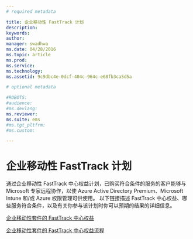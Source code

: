 ```yaml
---
# required metadata

title: 企业移动性 FastTrack 计划
description:
keywords:
author: 
manager: swadhwa
ms.date: 04/28/2016
ms.topic: article
ms.prod:
ms.service:
ms.technology:
ms.assetid: 9c9dbc4e-0dcf-404c-964c-e68fb3ca5d5a

# optional metadata

#ROBOTS:
#audience:
#ms.devlang:
ms.reviewer: 
ms.suite: ems
#ms.tgt_pltfrm:
#ms.custom:

---
```


# 企业移动性 FastTrack 计划
通过企业移动性 FastTrack 中心权益计划，已购买符合条件的服务的客户能够与 Microsoft 专家远程协作，以使 Azure Active Directory Premium、Microsoft Intune 和/或 Azure 权限管理可供使用。 以下链接描述 FastTrack 中心权益、哪些服务符合条件，以及有关你参与该计划时你可以预期的结果的详细信息。

[企业移动性套件的 FastTrack 中心权益](fasttrack-center-benefit-for-enterprise-mobility-suite-ems.md)

[企业移动性套件的 FastTrack 中心权益流程](fasttrack-center-benefit-process-for-enterprise-mobility-suite-ems.md)





<!--HONumber=Apr16_HO2-->


